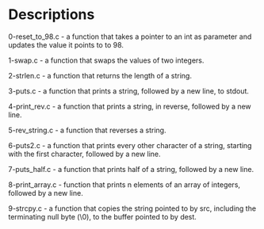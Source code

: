 # Descriptions

0-reset_to_98.c - a function that takes a pointer to an int as parameter and updates the value it points to to 98.

1-swap.c - a function that swaps the values of two integers.

2-strlen.c - a function that returns the length of a string.

3-puts.c - a function that prints a string, followed by a new line, to stdout.

4-print_rev.c - a function that prints a string, in reverse, followed by a new line.

5-rev_string.c - a function that reverses a string.

6-puts2.c - a function that prints every other character of a string, starting with the first character, followed by a new line.

7-puts_half.c - a function that prints half of a string, followed by a new line.

8-print_array.c -  function that prints n elements of an array of integers, followed by a new line.

9-strcpy.c - a function that copies the string pointed to by src, including the terminating null byte (\0), to the buffer pointed to by dest.